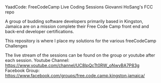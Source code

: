 YaadCode: FreeCodeCamp Live Coding Sessions
Giovanni HoSang's FCC repo

A group of budding software developers primarily based in Kingston, 
Jamaica are on a mission complete their Free Code Camp front end and 
back-end developer certifications.

This repository is where I place my solutions for the various freeCodeCamp Challenges

The live stream of the sessions can be found on the group or youtube after each session. 
Youtube Channel: https://www.youtube.com/channel/UC8IpQcTt0RW_oNwvBA7P83g
Facebook Group: https://www.facebook.com/groups/free.code.camp.kingston.jamaica/
